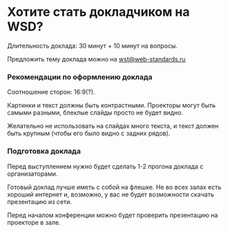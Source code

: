 Хотите стать докладчиком на WSD?
===

Длительность доклада: 30 минут + 10 минут на вопросы.

Предложить тему доклада можно на wst@web-standards.ru

### Рекомендации по оформлению доклада

Соотношение сторон: 16:9(?).

Картинки и текст должны быть контрастными. Проекторы могут быть самыми разными, блеклые слайды просто не будет видно.

Желательно не использовать на слайдах много текста, и текст должен быть крупным (чтобы его было видно с задних рядов).

### Подготовка доклада

Перед выступлением нужно будет сделать 1-2 прогона доклада с организаторами.

Готовый доклад лучше иметь с собой на флешке. Не во всех залах есть хороший интернет и, возможно, у вас не будет возможности скачать презентацию из сети.

Перед началом конференции можно будет проверить презентацию на проекторе в зале.



